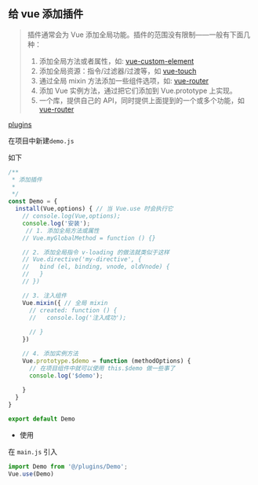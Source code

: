 ## 给 vue 添加插件

> 插件通常会为 Vue 添加全局功能。插件的范围没有限制——一般有下面几种：
>
> 1. 添加全局方法或者属性，如: [vue-custom-element](https://github.com/karol-f/vue-custom-element)
> 2. 添加全局资源：指令/过滤器/过渡等，如 [vue-touch](https://github.com/vuejs/vue-touch)
> 3. 通过全局 mixin 方法添加一些组件选项，如: [vue-router](https://github.com/vuejs/vue-router)
> 4. 添加 Vue 实例方法，通过把它们添加到 Vue.prototype 上实现。
> 5. 一个库，提供自己的 API，同时提供上面提到的一个或多个功能，如 [vue-router](https://github.com/vuejs/vue-router)

[plugins](https://cn.vuejs.org/v2/guide/plugins.html)



在项目中新建`demo.js`

如下

```js
/**
 * 添加插件
 * 
 */
const Demo = {
  install(Vue,options) { // 当 Vue.use 时会执行它
    // console.log(Vue,options);
    console.log('安装');
     // 1. 添加全局方法或属性
    // Vue.myGlobalMethod = function () {}

    // 2. 添加全局指令 v-loading 的做法就类似于这样
    // Vue.directive('my-directive', {
    //   bind (el, binding, vnode, oldVnode) {
    //   }
    // })

    // 3. 注入组件
    Vue.mixin({ // 全局 mixin
      // created: function () {
      //   console.log('注入成功');
        
      // }
    })

    // 4. 添加实例方法
    Vue.prototype.$demo = function (methodOptions) {
      // 在项目组件中就可以使用 this.$demo 做一些事了
      console.log('$demo');
      
    } 
  }
}

export default Demo
```

- 使用

在 `main.js` 引入

```js
import Demo from '@/plugins/Demo';
Vue.use(Demo)
```

